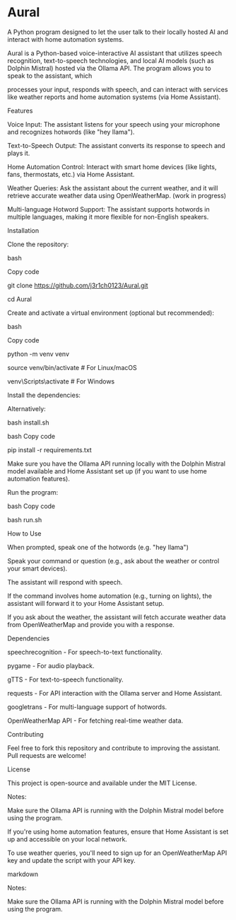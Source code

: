 # Aural
A Python program designed to let the user talk to their locally hosted AI and interact with home automation systems.

Aural is a Python-based voice-interactive AI assistant that utilizes speech recognition, text-to-speech technologies, and local AI models (such as Dolphin Mistral) hosted via the Ollama API. The program allows you to speak to the assistant, which 

processes your input, responds with speech, and can interact with services like weather reports and home automation systems (via Home Assistant).

Features

Voice Input: The assistant listens for your speech using your microphone and recognizes hotwords (like "hey llama").

Text-to-Speech Output: The assistant converts its response to speech and plays it.

Home Automation Control: Interact with smart home devices (like lights, fans, thermostats, etc.) via Home Assistant.

Weather Queries: Ask the assistant about the current weather, and it will retrieve accurate weather data using OpenWeatherMap. (work in progress)

Multi-language Hotword Support: The assistant supports hotwords in multiple languages, making it more flexible for non-English speakers.

Installation

Clone the repository:

bash

Copy code

git clone https://github.com/j3r1ch0123/Aural.git

cd Aural

Create and activate a virtual environment (optional but recommended):

bash

Copy code

python -m venv venv

source venv/bin/activate  # For Linux/macOS

venv\Scripts\activate  # For Windows

Install the dependencies:

Alternatively:

bash install.sh

bash
Copy code

pip install -r requirements.txt

Make sure you have the Ollama API running locally with the Dolphin Mistral model available and Home Assistant set up (if you want to use home automation features).

Run the program:

bash
Copy code

bash run.sh

How to Use

When prompted, speak one of the hotwords (e.g. "hey llama")

Speak your command or question (e.g., ask about the weather or control your smart devices).

The assistant will respond with speech.

If the command involves home automation (e.g., turning on lights), the assistant will forward it to your Home Assistant setup.

If you ask about the weather, the assistant will fetch accurate weather data from OpenWeatherMap and provide you with a response.

Dependencies

speechrecognition - For speech-to-text functionality.

pygame - For audio playback.

gTTS - For text-to-speech functionality.

requests - For API interaction with the Ollama server and Home Assistant.

googletrans - For multi-language support of hotwords.

OpenWeatherMap API - For fetching real-time weather data.

Contributing

Feel free to fork this repository and contribute to improving the assistant. Pull requests are welcome!

License

This project is open-source and available under the MIT License.

Notes:

Make sure the Ollama API is running with the Dolphin Mistral model before using the program.

If you're using home automation features, ensure that Home Assistant is set up and accessible on your local network.

To use weather queries, you'll need to sign up for an OpenWeatherMap API key and update the script with your API key.

markdown

Notes:

Make sure the Ollama API is running with the Dolphin Mistral model before using the program.
